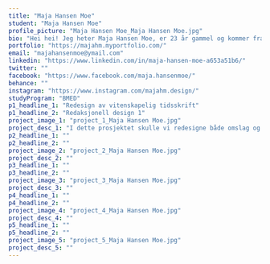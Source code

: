```yaml
---
title: "Maja Hansen Moe"
student: "Maja Hansen Moe"
profile_picture: "Maja Hansen Moe_Maja Hansen Moe.jpg"
bio: "Hei hei! Jeg heter Maja Hansen Moe, er 23 år gammel og kommer fra Nes. Jeg har alltid hatt en interesse for det estetiske og visuelle, og har ofte uttrykt meg selv gjennom å være kreativ. Valget for høyere utdanning falt derfor ganske lett på grafisk design ved NTNU i Gjøvik. I løpet av studiet har jeg fått masse ny kunnskap om utforming av visuelle uttrykk, og jeg har jeg lært at god design ikke bare skal se pent ut - men det skal kommunisere og formidle noe, samt være funksjonelt.  Jeg har stortrivdes gjennom disse tre årene, og har blitt spesielt glad i visuell identitet, emballasje design og redaksjonell design. "
portfolio: "https://majahm.myportfolio.com/"
email: "majahansenmoe@ymail.com"
linkedin: "https://www.linkedin.com/in/maja-hansen-moe-a653a51b6/"
twitter: ""
facebook: "https://www.facebook.com/maja.hansenmoe/"
behance: ""
instagram: "https://www.instagram.com/majahm.design/"
studyProgram: "BMED"
p1_headline_1: "Redesign av vitenskapelig tidsskrift"
p1_headline_2: "Redaksjonell design 1"
project_image_1: "project_1_Maja Hansen Moe.jpg"
project_desc_1: "I dette prosjektet skulle vi redesigne både omslag og innmaten til et vitenskapelig tidsskrift. Omslagene er individuelt arbeid, mens innmaten har jeg samarbeidet med Henriette Greve Schjelderup. Vi valgte å redesigne Journal of Educational Multimedia and Hypermedia. Fokuset vårt var å skape et moderne og teknologisk uttrykk som formidler det tidsskiftet ønsker å kommunisere. Designet er minimalistisk, med få farger og god bruk av luft."
p2_headline_1: ""
p2_headline_2: ""
project_image_2: "project_2_Maja Hansen Moe.jpg"
project_desc_2: ""
p3_headline_1: ""
p3_headline_2: ""
project_image_3: "project_3_Maja Hansen Moe.jpg"
project_desc_3: ""
p4_headline_1: ""
p4_headline_2: ""
project_image_4: "project_4_Maja Hansen Moe.jpg"
project_desc_4: ""
p5_headline_1: ""
p5_headline_2: ""
project_image_5: "project_5_Maja Hansen Moe.jpg"
project_desc_5: ""
---
```



